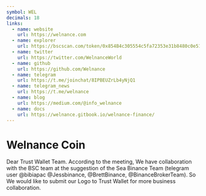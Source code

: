 ```yaml
---
symbol: WEL
decimals: 18
links:
  - name: website
    url: https://welnance.com
  - name: explorer
    url: https://bscscan.com/token/0x854B4c305554c5fa72353e31b8480c0e5128A152
  - name: twitter
    url: https://twitter.com/WelnanceWorld
  - name: github
    url: https://github.com/Welnance
  - name: telegram
    url: https://t.me/joinchat/8IPBEUZrLb4yNjQ1
  - name: telegram_news
    url: https://t.me/welnance
  - name: blog
    url: https://medium.com/@info_welnance
  - name: docs
    url: https://welnance.gitbook.io/welnance-finance/
---
```


# Welnance Coin

Dear Trust Wallet Team. According to the meeting, We have collaboration with the BSC team at the suggestion of the Sea Binance Team (telegram user @bibiapac @Jessbinance, @BrettBinance, @BinanceBrokerTeam). So We would like to submit our Logo to Trust Wallet for more business collaboration.

